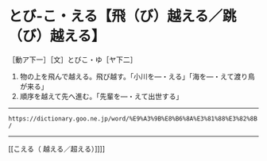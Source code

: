 # とび‐こ・える【飛（び）越える／跳（び）越える】

［動ア下一］［文］とびこ・ゆ［ヤ下二］
1. 物の上を飛んで越える。飛び越す。「小川を―・える」「海を―・えて渡り鳥が来る」
2. 順序を越えて先へ進む。「先輩を―・えて出世する」

---
`https://dictionary.goo.ne.jp/word/%E9%A3%9B%E8%B6%8A%E3%81%88%E3%82%8B/`

---
[[こえる（ 越える／超える）]]]]